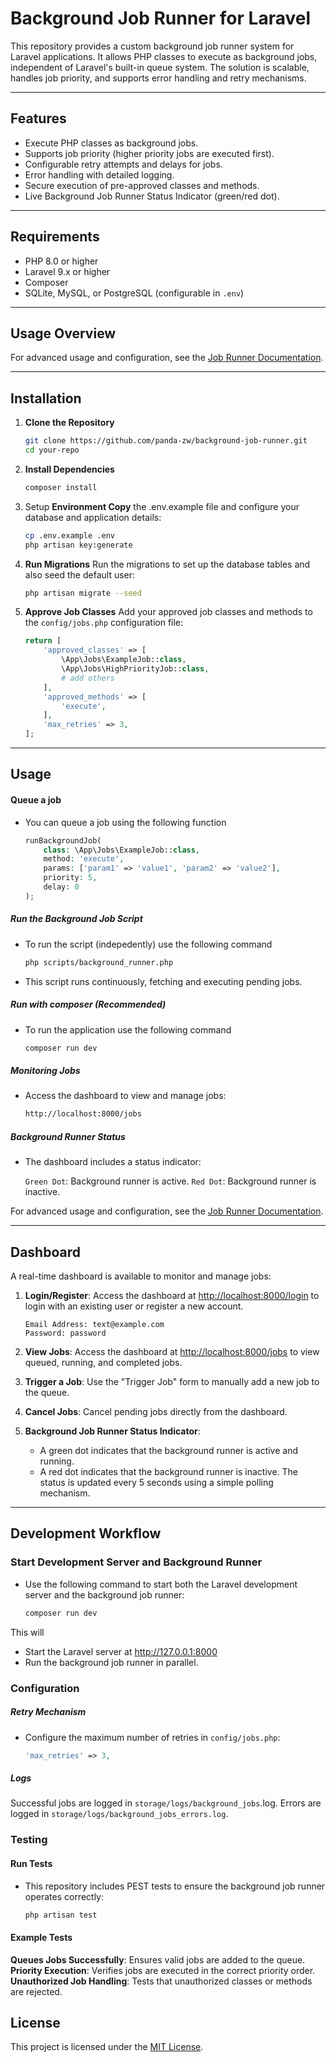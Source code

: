 # Background Job Runner for Laravel

This repository provides a custom background job runner system for Laravel applications. It allows PHP classes to execute as background jobs, independent of Laravel's built-in queue system. The solution is scalable, handles job priority, and supports error handling and retry mechanisms.

---

## Features

- Execute PHP classes as background jobs.
- Supports job priority (higher priority jobs are executed first).
- Configurable retry attempts and delays for jobs.
- Error handling with detailed logging.
- Secure execution of pre-approved classes and methods.
- Live Background Job Runner Status Indicator (green/red dot).

---

## Requirements

- PHP 8.0 or higher
- Laravel 9.x or higher
- Composer
- SQLite, MySQL, or PostgreSQL (configurable in `.env`)

---

## Usage Overview

For advanced usage and configuration, see the [Job Runner Documentation](docs/job_runner.md).
 
---

## Installation

1. **Clone the Repository**
   ```bash
   git clone https://github.com/panda-zw/background-job-runner.git
   cd your-repo

2. **Install Dependencies**
    ```bash
    composer install

3. Setup **Environment Copy** the .env.example file and configure your database and application details:
    ```bash
    cp .env.example .env
    php artisan key:generate

4. **Run Migrations** Run the migrations to set up the database tables and also seed the default user:
    ```bash
    php artisan migrate --seed

5. **Approve Job Classes** Add your approved job classes and methods to the `config/jobs.php` configuration file:
    ```php
    return [
        'approved_classes' => [
            \App\Jobs\ExampleJob::class,
            \App\Jobs\HighPriorityJob::class,
            # add others
        ],
        'approved_methods' => [
            'execute',
        ],
        'max_retries' => 3,
    ];

---

## Usage

#### Queue a job

- You can queue a job using the following function

    ```php
    runBackgroundJob(
        class: \App\Jobs\ExampleJob::class,
        method: 'execute',
        params: ['param1' => 'value1', 'param2' => 'value2'],
        priority: 5,
        delay: 0
    );
    

##### Run the Background Job Script

- To run the script (indepedently) use the following command

    ```bash
    php scripts/background_runner.php 

- This script runs continuously, fetching and executing pending jobs.

##### Run with composer (Recommended)

- To run the application use the following command

    ```bash
    composer run dev

##### Monitoring Jobs
- Access the dashboard to view and manage jobs:

    ```bash
    http://localhost:8000/jobs

##### Background Runner Status
- The dashboard includes a status indicator:

    `Green Dot`: Background runner is active.
    `Red Dot`: Background runner is inactive.

For advanced usage and configuration, see the [Job Runner Documentation](docs/job_runner.md).

---

## Dashboard

A real-time dashboard is available to monitor and manage jobs:

1. **Login/Register**: Access the dashboard at [http://localhost:8000/login](http://localhost:8000/login) to login with an existing user or register a new account.
    ```test
    Email Address: text@example.com
    Password: password

2. **View Jobs**: Access the dashboard at [http://localhost:8000/jobs](http://localhost:8000/jobs) to view queued, running, and completed jobs.

3. **Trigger a Job**: Use the "Trigger Job" form to manually add a new job to the queue.

4. **Cancel Jobs**: Cancel pending jobs directly from the dashboard.

5. **Background Job Runner Status Indicator**:

    - A green dot indicates that the background runner is active and running.
    - A red dot indicates that the background runner is inactive.
    The status is updated every 5 seconds using a simple polling mechanism.

---

## Development Workflow

### Start Development Server and Background Runner

- Use the following command to start both the Laravel development server and the background job runner:

    ```bash
    composer run dev

This will
* Start the Laravel server at http://127.0.0.1:8000
* Run the background job runner in parallel.

### Configuration

##### Retry Mechanism
- Configure the maximum number of retries in `config/jobs.php`:

    ```php
    'max_retries' => 3,

##### Logs
Successful jobs are logged in `storage/logs/background_jobs`.log.
Errors are logged in `storage/logs/background_jobs_errors.log`.

### Testing
#### Run Tests
- This repository includes PEST tests to ensure the background job runner operates correctly:

    ```bash
    php artisan test

#### Example Tests
**Queues Jobs Successfully**: Ensures valid jobs are added to the queue.
**Priority Execution**: Verifies jobs are executed in the correct priority order.
**Unauthorized Job Handling**: Tests that unauthorized classes or methods are rejected.
    


## License

This project is licensed under the [MIT License](LICENSE).

